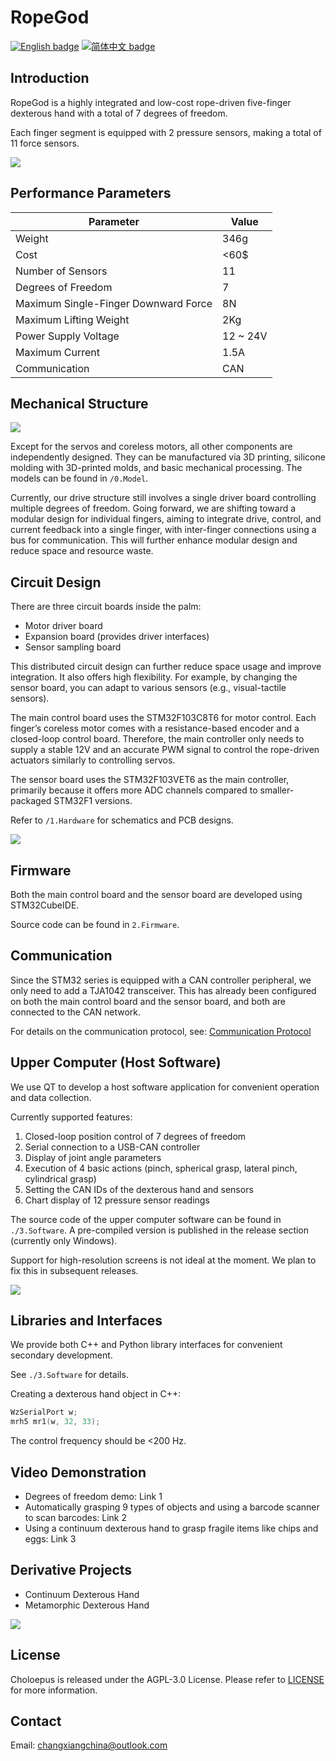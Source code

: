 # RopeGod
[![English badge](https://img.shields.io/badge/English-English-blue)](./README.md)
[![简体中文 badge](https://img.shields.io/badge/简体中文-Simplified%20Chinese-green)](./README-zh_cn.md)

## Introduction
RopeGod is a highly integrated and low-cost rope-driven five-finger dexterous hand with a total of 7 degrees of freedom.

Each finger segment is equipped with 2 pressure sensors, making a total of 11 force sensors.

![](4.Docs/Image/ropegod.jpg)

## Performance Parameters

| Parameter              | Value    |
|------------------------|----------|
| Weight                 | 346g     |
| Cost                   | <60$     |
| Number of Sensors      | 11       |
| Degrees of Freedom     | 7        |
| Maximum Single-Finger Downward Force | 8N   |
| Maximum Lifting Weight | 2Kg      |
| Power Supply Voltage   | 12 ~ 24V |
| Maximum Current        | 1.5A     |
| Communication          | CAN      |

## Mechanical Structure

![](4.Docs/Image/machine_structure.jpg)

Except for the servos and coreless motors, all other components are independently designed. They can be manufactured via 3D printing, silicone molding with 3D-printed molds, and basic mechanical processing. The models can be found in `/0.Model`.

Currently, our drive structure still involves a single driver board controlling multiple degrees of freedom. Going forward, we are shifting toward a modular design for individual fingers, aiming to integrate drive, control, and current feedback into a single finger, with inter-finger connections using a bus for communication. This will further enhance modular design and reduce space and resource waste.

## Circuit Design

There are three circuit boards inside the palm:
- Motor driver board
- Expansion board (provides driver interfaces)
- Sensor sampling board

This distributed circuit design can further reduce space usage and improve integration. It also offers high flexibility. For example, by changing the sensor board, you can adapt to various sensors (e.g., visual-tactile sensors).

The main control board uses the STM32F103C8T6 for motor control. Each finger’s coreless motor comes with a resistance-based encoder and a closed-loop control board. Therefore, the main controller only needs to supply a stable 12V and an accurate PWM signal to control the rope-driven actuators similarly to controlling servos.

The sensor board uses the STM32F103VET6 as the main controller, primarily because it offers more ADC channels compared to smaller-packaged STM32F1 versions.

Refer to `/1.Hardware` for schematics and PCB designs.

![](4.Docs/Image/pcb123.png)

## Firmware

Both the main control board and the sensor board are developed using STM32CubeIDE.

Source code can be found in `2.Firmware`.

## Communication

Since the STM32 series is equipped with a CAN controller peripheral, we only need to add a TJA1042 transceiver. This has already been configured on both the main control board and the sensor board, and both are connected to the CAN network.

For details on the communication protocol, see: [Communication Protocol](./4.Docs/)

## Upper Computer (Host Software)

We use QT to develop a host software application for convenient operation and data collection.

Currently supported features:
1. Closed-loop position control of 7 degrees of freedom
2. Serial connection to a USB-CAN controller
3. Display of joint angle parameters
4. Execution of 4 basic actions (pinch, spherical grasp, lateral pinch, cylindrical grasp)
5. Setting the CAN IDs of the dexterous hand and sensors
6. Chart display of 12 pressure sensor readings

The source code of the upper computer software can be found in `./3.Software`. A pre-compiled version is published in the release section (currently only Windows).

Support for high-resolution screens is not ideal at the moment. We plan to fix this in subsequent releases.

![](./4.Docs/Image/upper.png)

## Libraries and Interfaces

We provide both C++ and Python library interfaces for convenient secondary development.

See `./3.Software` for details.

Creating a dexterous hand object in C++:
```cpp
WzSerialPort w;
mrh5 mr1(w, 32, 33); 
```

The control frequency should be <200 Hz.

## Video Demonstration
- Degrees of freedom demo: Link 1
- Automatically grasping 9 types of objects and using a barcode scanner to scan barcodes: Link 2
- Using a continuum dexterous hand to grasp fragile items like chips and eggs: Link 3

## Derivative Projects
- Continuum Dexterous Hand
- Metamorphic Dexterous Hand

![](./4.Docs/Image/3hand.png)

## License
Choloepus is released under the AGPL-3.0 License. Please refer to [LICENSE](https://github.com/CassiusXiang/Choloepus/blob/main/LICENSE) for more information.

## Contact
Email: changxiangchina@outlook.com






